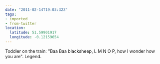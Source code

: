 ```yaml
---
date: "2011-02-14T19:03:32Z"
tags:
- imported
- from-twitter
location:
  latitude: 51.59901917
  longitude: -0.12159654
---
```

Toddler on the train: "Baa Baa blacksheep, L M N O P, how I wonder how you are". Legend.

